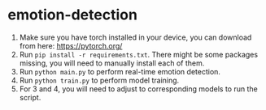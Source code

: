 # emotion-detection

1. Make sure you have torch installed in your device, you can download from here: https://pytorch.org/
2. Run `pip install -r requirements.txt`. There might be some packages missing, you will need to manually install each of them.
3. Run `python main.py` to perform real-time emotion detection.
4. Run `python train.py` to perform model training.
5. For 3 and 4, you will need to adjust to corresponding models to run the script.
